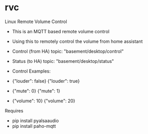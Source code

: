 # rvc
Linux Remote Volume Control
- This is an MQTT based remote volume control
- Using this to remotely control the volume from home assistant

- Control (from HA) topic: "basement/desktop/control"
- Status (to HA) topic: "basement/desktop/status"
- Control Examples:
- {"louder": false} {"louder": true}
- {"mute": 0} {"mute": 1}
- {"volume": 10} {"volume": 20}

Requires
- pip install pyalsaaudio
- pip install paho-mqtt
